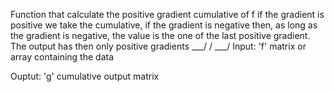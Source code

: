   Function that calculate the positive gradient cumulative of f
  if the gradient is positive we take the cumulative, if the gradient is
  negative then, as long as the gradient is negative, the value is the one of
  the last positive gradient. The output has then only positive gradients
       ___/
      /
  ___/
  Input:    'f' matrix or array containing the data
       
  Ouptut:   'g' cumulative output matrix 
